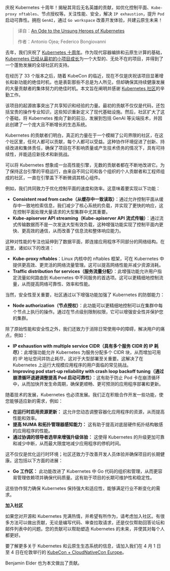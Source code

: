 <!--
title: Kubernetes无名英雄颂
cover: https://cdn.thenewstack.io/media/2025/03/d1489308-heart.jpg
summary: 庆祝 Kubernetes 十周年！揭秘其背后无名英雄的贡献，如优化控制平面、`Kube-proxy nftables`、节点授权等。关注性能、安全，解决 `IP exhaustion`，提升 `Pod` 启动可靠性。拥抱 `GenAI`，通过 `Go workspace` 改善开发体验，共建云原生未来！
-->

庆祝 Kubernetes 十周年！揭秘其背后无名英雄的贡献，如优化控制平面、`Kube-proxy nftables`、节点授权等。关注性能、安全，解决 `IP exhaustion`，提升 `Pod` 启动可靠性。拥抱 `GenAI`，通过 `Go workspace` 改善开发体验，共建云原生未来！

> 译自：[An Ode to the Unsung Heroes of Kubernetes](https://thenewstack.io/an-ode-to-the-unsung-heroes-of-kubernetes/)
> 
> 作者：Antonio Ojea; Federico Bongiovanni

去年，我们庆祝了 [Kubernetes 十周年](https://thenewstack.io/10-years-of-kubernetes-past-present-and-future/)。作为现代容器编排和云原生计算的基础，[Kubernetes 已经从最初的小项目成长](https://thenewstack.io/at-kubernetes-10th-anniversary-in-mountain-view-history-remembered/)为一个大型的、无处不在的项目，并得到了一个蓬勃发展的全球社区的支持。

在经历了 33 个版本之后，随着 KubeCon 的临近，现在不仅是庆祝该项目显著增长和新功能的绝佳时机，也是表彰那些不总是为人所见，但却确保其持续健康发展的大量贡献者的集体努力的绝佳时机。本文旨在阐明并感谢 [Kubernetes 社区](https://thenewstack.io/how-the-kubernetes-community-celebrated-its-10th-anniversary/)的辛勤工作。

该项目的起源故事突出了共享知识和经验的力量。最初的贡献不仅仅是代码，还包括宝贵的操作专业知识，这些知识重新定义了现代基础设施。然后，社区扩大了这个基础，将 Kubernetes 推向了新的前沿，发展到包括 GenAI 等尖端技术，并因此创建了一个庞大且不断增长的生态系统。

Kubernetes 的贡献者们明白，真正的力量在于一个模糊了公司界限的社区，在这个社区里，任何人都可以贡献，每个人都可以受益。这种协作环境促进了创新、持续改进和集体责任，确保了项目在不影响质量或产生技术债务的情况下，具有可持续性，并能适应新技术和新挑战。

可以将 Kubernetes 想象成一台高性能引擎，无数的贡献者都在不断地改进它。为了保持这台引擎的平稳运行，由来自不同公司和各个组织的个人贡献者和工程师组成的社区，一直在引擎盖下不断微调其核心组件。

例如，我们共同致力于优化控制平面的速度和效率。这意味着要实现以下功能：

- **Consistent read from cache（从缓存中一致读取）**：通过允许控制平面从缓存中一致地检索信息，我们减少了核心系统的负载，并实现了更快的响应，这在控制平面处理大量请求的大型集群中尤其重要。
- **Kube-apiserver API streaming（Kube-apiserver API 流式传输）**：通过流式传输数据而不是一次发送大型有效负载，这种增强功能实现了控制平面内更快、更高效的通信，从而改善了信息流和整体响应能力。

这种对性能的专注也延伸到了数据平面，即连接应用程序不同部分的网络结构。在这里，诸如以下的改进：

- **Kube-proxy nftables**：Linux 内核中的 nftables 框架，可在 Kubernetes 中提供更高效、更灵活的网络流量管理。这可以提高网络性能并减少资源消耗。
- **Traffic distribution for services（服务流量分配）**：此增强功能允许用户指定流量如何路由到 Kubernetes 中不同服务的首选项。这可以更精细地控制流量，从而提高网络可靠性、效率和性能。

当然，安全性至关重要，社区通过以下增强功能加强了 Kubernetes 的防御能力：

- **Node authorization（节点授权）**：此功能可以更精细地控制可以在集群中每个节点上执行的操作。通过在节点级别限制权限，它可以增强安全性并保护您的集群。

除了原始性能和安全性之外，我们还致力于消除日常使用中的障碍，解决用户的痛点，例如：

- **IP exhaustion with multiple service CIDR（具有多个服务 CIDR 的 IP 耗尽）**：此增强功能允许 Kubernetes 为服务分配多个 CIDR 块，从而增加可用的 IP 地址空间并防止耗尽，这对于大型部署至关重要。这解决了在 Kubernetes 上运行大规模应用程序的用户面临的常见挑战。
- **Improving pod start-up reliability with crash loop backoff tuning（通过崩溃循环退避调整提高 Pod 启动可靠性）**：这有助于防止 Pod 卡在崩溃循环中，从而加快开发生命周期，确保更顺畅、更可预测的应用程序部署和更新。

随着技术的发展，Kubernetes 也必须发展。我们正在积极合作开发一些功能，使您能够适应新的需求，例如：

- **在运行时启用资源更新：** 这允许您动态调整容器化应用程序的资源，从而提高性能和效率。
- **提高 NUMA 和拓扑管理器感知能力：** 这有助于提高对底层硬件拓扑结构敏感的应用程序的性能。
- **通过协调的领导者选举来增强升级体验：** 这使得 Kubernetes 的升级更加可靠和减少中断，从而最大限度地减少应用程序的停机时间。

这不仅仅是优化运行时环境；社区还致力于改善开发人员体验并确保项目的长期健康。这包括以下方面的进展：

- **Go 工作区：** 此功能改进了 Kubernetes 中 Go 代码的组织和管理，从而更容易管理依赖项并确保代码质量。这有助于项目的长期可维护性和稳定性。

这些协作努力确保 Kubernetes 保持强大和适应性，能够满足行业不断变化的需求。

**加入社区**

如果您对开源和 Kubernetes 充满热情，并希望有所作为，请考虑加入社区。有很多方法可以做出贡献，无论是编写代码、审查拉取请求，还是仅仅帮助回答论坛和邮件列表中的问题。您的贡献可以帮助塑造 Kubernetes 的未来，并使其对每个人都更好。

要了解更多关于 Kubernetes 和云原生生态系统的信息，请加入我们在 4 月 1 日至 4 日在伦敦举行的 [KubeCon + CloudNativeCon Europe](https://events.linuxfoundation.org/kubecon-cloudnativecon-europe/)。

Benjamin Elder 也为本文做出了贡献。